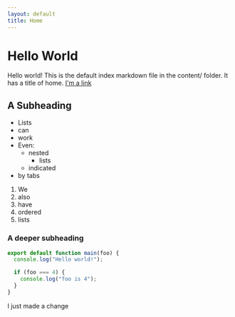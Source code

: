 ```yaml
---
layout: default
title: Home
---
```


# Hello World

Hello world! This is the default index markdown file in the content/ folder. It has a title of home. [I'm a link](/blog)

## A Subheading

- Lists
- can
- work
- Even:
  - nested
    - lists
  - indicated
- by tabs

1. We
2. also
3. have
4. ordered
5. lists

### A deeper subheading

```js
export default function main(foo) {
  console.log("Hello world!");

  if (foo === 4) {
    console.log("foo is 4");
  }
}
```

I just made a change

